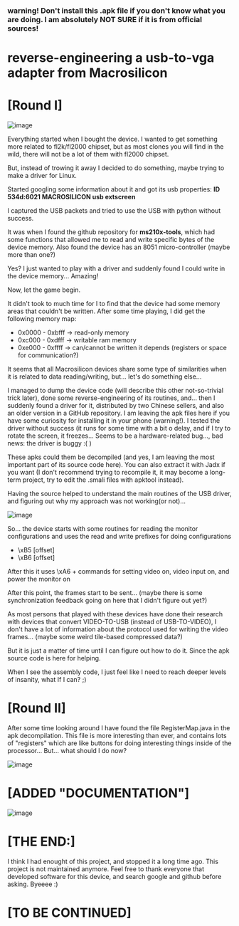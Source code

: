 
### warning! Don't install this .apk file if you don't know what you are doing. I am absolutely NOT SURE if it is from official sources!
  


# reverse-engineering a usb-to-vga adapter from Macrosilicon


  

# [Round I]

![image](https://user-images.githubusercontent.com/31348553/141840657-444c6f33-fbc0-47b8-8229-1087a71cb1d0.png)


Everything started when I bought the device. I wanted to get something more related to fl2k/fl2000 chipset, but as most clones you will find in the wild, there will not be a lot of them with fl2000 chipset.

But, instead of trowing it away I decided to do something, maybe trying to make a driver for Linux.

Started googling some information about it and got its usb properties:    __ID 534d:6021 MACROSILICON usb extscreen__

I captured the USB packets and tried to use the USB with python without success.

It was when I found the github repository for __ms210x-tools__, which had some functions that allowed me to read and write specific bytes of the device memory. Also found the device has an 8051 micro-controller (maybe more than one?)

Yes? I just wanted to play with a driver and suddenly found I could write in the device memory... Amazing!

Now, let the game begin.

It didn't took to much time for I to find that the device had some memory areas that couldn't be written. After some time playing, I did get the following memory map:

* 0x0000 - 0xbfff -> read-only memory
* 0xc000 - 0xdfff -> writable ram memory
* 0xe000 - 0xffff -> can/cannot be written it depends (registers or space for communication?)

It seems that all Macrosilicon devices share some type of similarities when it is related to data reading/writing, but... let's do something else...

I managed to dump the device code (will describe this other not-so-trivial trick later), done some reverse-engineering of its routines, and... then I suddenly found a driver for it, distributed by two Chinese sellers, and also an older version in a GitHub repository. I am leaving the apk files here if you have some curiosity for installing it in your phone (warning!). I tested the driver without success (it runs for some time with a bit o delay, and if I try to rotate the screen, it freezes... Seems to be a hardware-related bug..., bad news: the driver is buggy :( )

These apks could them be decompiled (and yes, I am leaving the most important part of its source code here). You can also extract it with Jadx if you want (I don't recommend trying to recompile it, it may become a long-term project, try to edit the .smali files with apktool instead).

Having the source helped to understand the main routines of the USB driver, and figuring out why my approach was not working(or not)...

![image](https://user-images.githubusercontent.com/31348553/141846163-ced9fa8a-6093-4691-944f-32ce3e60545b.png)


So... the device starts with some routines for reading the monitor configurations and uses the read and write prefixes for doing configurations 

* \xB5 [offset]
* \xB6 [offset]

After this it uses \xA6 + commands for setting video on, video input on, and power the monitor on

After this point, the frames start to be sent... (maybe there is some synchronization feedback going on here that I didn't figure out yet?)

As most persons that played with these devices have done their research with devices that convert VIDEO-TO-USB (instead of USB-TO-VIDEO), I don't have a lot of information about the protocol used for writing the video frames... (maybe some weird tile-based compressed data?)

But it is just a matter of time until I can figure out how to do it. Since the apk source code is here for helping.

When I see the assembly code, I just feel like I need to reach deeper levels of insanity, what If I can? ;)

# [Round II]

After some time looking around I have found the file RegisterMap.java in the apk decompilation. This file is more interesting than ever, and contains lots of "registers" which are like buttons for doing interesting things inside of the processor...
But... what should I do now?

![image](https://user-images.githubusercontent.com/31348553/142734625-ff17d98c-65a3-4709-9071-495fed70afee.png)

# [ADDED "DOCUMENTATION"]

![image](https://github.com/animaone/macrosilicon_reverse_engineering_journey/assets/31348553/9396119d-ab62-497e-84a1-d0931e47517b)

# [THE END:]

I think I had enought of this project, and stopped it a long time ago. This project is not maintained anymore. Feel free to thank everyone that developed software for this device, and search google and github before asking. Byeeee :)


# \[TO BE CONTINUED\]

